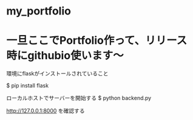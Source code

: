 # my_portfolio

# 一旦ここでPortfolio作って、リリース時にgithubio使います～

環境にflaskがインストールされていること

$ pip install flask

ローカルホストでサーバーを開始する
$ python backend.py

http://127.0.0.1:8000 を確認する


